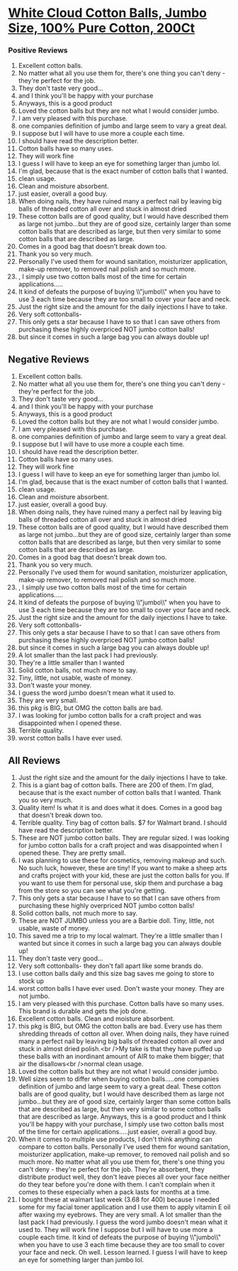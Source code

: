# [White Cloud Cotton Balls, Jumbo Size, 100% Pure Cotton, 200Ct](https://products.checkmycream.com/products/White-Cloud-Cotton-Balls-Jumbo-Size-100percent-Pure-Cotton-200Ct.html)

### Positive Reviews

<ol>
      <li>Excellent cotton balls.  </li>
      <li>No matter what all you use them for, there&#x27;s one thing you can&#x27;t deny - they&#x27;re perfect for the job.</li>
      <li>They don&#x27;t taste very good...</li>
      <li>and I think you&#x27;ll be happy with your purchase</li>
      <li>Anyways, this is a good product</li>
      <li>Loved the cotton balls but they are not what I would consider jumbo.</li>
      <li>I am very pleased with this purchase.</li>
      <li>one companies definition of jumbo and large seem to vary a great deal.  </li>
      <li>I suppose but I will have to use more a couple each time.</li>
      <li>I should have read the description better.</li>
      <li>Cotton balls have so many uses.</li>
      <li>They will work fine</li>
      <li>I guess I will have to keep an eye for something larger than jumbo lol.</li>
      <li>I&#x27;m glad, because that is the exact number of cotton balls that I wanted.  </li>
      <li>clean usage.</li>
      <li>Clean and moisture absorbent.</li>
      <li>just easier, overall a good buy.</li>
      <li>When doing nails, they have ruined many a perfect nail by leaving big balls of threaded cotton all over and stuck in almost dried</li>
      <li>These cotton balls are of good quality, but I would have described them as large not jumbo...but they are of good size, certainly larger than some cotton balls that are described as large, but then very similar to some cotton balls that are described as large.  </li>
      <li>Comes in a good bag that doesn&#x27;t break down too.</li>
      <li>Thank you so very much.</li>
      <li>Personally I&#x27;ve used them for wound sanitation, moisturizer application, make-up remover, to removed nail polish and so much more.</li>
      <li>, I simply use two cotton balls most of the time for certain applications.....</li>
      <li>It kind of defeats the purpose of buying \\&quot;jumbo\\&quot; when you have to use 3 each time because they are too small to cover your face and neck.</li>
      <li>Just the right size and the amount for the daily injections I have to take.</li>
      <li>Very soft cottonballs-</li>
      <li>This only gets a star because I have to so that I can save others from purchasing these highly overpriced NOT jumbo cotton balls!</li>
      <li>but since it comes in such a large bag you can always double up!</li>
</ol>


<h2>Negative Reviews</h2>
<ol>
<li> Excellent cotton balls.  </li>
<li> No matter what all you use them for, there&#x27;s one thing you can&#x27;t deny - they&#x27;re perfect for the job.</li>
<li> They don&#x27;t taste very good...</li>
<li> and I think you&#x27;ll be happy with your purchase</li>
<li> Anyways, this is a good product</li>
<li> Loved the cotton balls but they are not what I would consider jumbo.</li>
<li> I am very pleased with this purchase.</li>
<li> one companies definition of jumbo and large seem to vary a great deal.  </li>
<li> I suppose but I will have to use more a couple each time.</li>
<li> I should have read the description better.</li>
<li> Cotton balls have so many uses.</li>
<li> They will work fine</li>
<li> I guess I will have to keep an eye for something larger than jumbo lol.</li>
<li> I&#x27;m glad, because that is the exact number of cotton balls that I wanted.  </li>
<li> clean usage.</li>
<li> Clean and moisture absorbent.</li>
<li> just easier, overall a good buy.</li>
<li> When doing nails, they have ruined many a perfect nail by leaving big balls of threaded cotton all over and stuck in almost dried</li>
<li> These cotton balls are of good quality, but I would have described them as large not jumbo...but they are of good size, certainly larger than some cotton balls that are described as large, but then very similar to some cotton balls that are described as large.  </li>
<li> Comes in a good bag that doesn&#x27;t break down too.</li>
<li> Thank you so very much.</li>
<li> Personally I&#x27;ve used them for wound sanitation, moisturizer application, make-up remover, to removed nail polish and so much more.</li>
<li> , I simply use two cotton balls most of the time for certain applications.....</li>
<li> It kind of defeats the purpose of buying \\&quot;jumbo\\&quot; when you have to use 3 each time because they are too small to cover your face and neck.</li>
<li> Just the right size and the amount for the daily injections I have to take.</li>
<li> Very soft cottonballs-</li>
<li> This only gets a star because I have to so that I can save others from purchasing these highly overpriced NOT jumbo cotton balls!</li>
<li> but since it comes in such a large bag you can always double up!</li>
<li> A lot smaller than the last pack I had previously.</li>
<li> They&#x27;re a little smaller than I wanted</li>
<li> Solid cotton balls, not much more to say.</li>
<li> Tiny, little, not usable, waste of money.</li>
<li> Don&#x27;t waste your money.  </li>
<li> I guess the word jumbo doesn&#x27;t mean what it used to.</li>
<li> They are very small.</li>
<li> this pkg is BIG, but OMG the cotton balls are bad.</li>
<li> I was looking for jumbo cotton balls for a craft project and was disappointed when I opened these.</li>
<li> Terrible quality.</li>
<li> worst cotton balls I have ever used.  </li>
</ol>

<h2>All Reviews</h2>

<ol>
    <li> Just the right size and the amount for the daily injections I have to take.</li>
    <li> This is a giant bag of cotton balls.  There are 200 of them.  I&#x27;m glad, because that is the exact number of cotton balls that I wanted.  Thank you so very much.</li>
    <li> Quality item!  Is what it is and does what it does. Comes in a good bag that doesn&#x27;t break down too.</li>
    <li> Terrible quality. Tiny bag of cotton balls. $7 for Walmart brand. I should have read the description better.</li>
    <li> These are NOT jumbo cotton balls. They are regular sized. I was looking for jumbo cotton balls for a craft project and was disappointed when I opened these. They are pretty small.</li>
    <li> I was planning to use these for cosmetics, removing makeup and such. No such luck, however, these are tiny! If you want to make a sheep arts and crafts project with your kid, these are just the cotton balls for you. If you want to use them for personal use, skip them and purchase a bag from the store so you can see what you&#x27;re getting.</li>
    <li> This only gets a star because I have to so that I can save others from purchasing these highly overpriced NOT jumbo cotton balls!</li>
    <li> Solid cotton balls, not much more to say.</li>
    <li> These are NOT JUMBO unless you are a Barbie doll.  Tiny, little, not usable, waste of money.</li>
    <li> This saved me a trip to my local walmart.  They&#x27;re a little smaller than I wanted but since it comes in such a large bag you can always double up!</li>
    <li> They don&#x27;t taste very good...</li>
    <li> Very soft cottonballs- they don&#x27;t fall apart like some brands do.</li>
    <li> I use cotton balls daily and this size bag saves me going to store to stock up</li>
    <li> worst cotton balls I have ever used.  Don&#x27;t waste your money.  They are not jumbo.</li>
    <li> I am very pleased with this purchase. Cotton balls have so many uses. This brand is durable and gets the job done.</li>
    <li> Excellent cotton balls.  Clean and moisture absorbent.</li>
    <li> this pkg is BIG, but OMG the cotton balls are bad. Every use has them shredding threads of cotton all over. When doing nails, they have ruined many a perfect nail by leaving big balls of threaded cotton all over and stuck in almost dried polish.&lt;br /&gt;My take is that they have puffed up these balls with an inordinant amount of AIR to make them bigger; that air the disallows&lt;br /&gt;normal clean usage.</li>
    <li> Loved the cotton balls but they are not what I would consider jumbo.</li>
    <li> Well sizes seem to differ when buying cotton balls.....one companies definition of jumbo and large seem to vary a great deal.  These cotton balls are of good quality, but I would have described them as large not jumbo...but they are of good size, certainly larger than some cotton balls that are described as large, but then very similar to some cotton balls that are described as large.  Anyways, this is a good product and I think you&#x27;ll be happy with your purchase, I simply use two cotton balls most of the time for certain applications.....just easier, overall a good buy.</li>
    <li> When it comes to multiple use products, I don&#x27;t think anything can compare to cotton balls. Personally I&#x27;ve used them for wound sanitation, moisturizer application, make-up remover, to removed nail polish and so much more. No matter what all you use them for, there&#x27;s one thing you can&#x27;t deny - they&#x27;re perfect for the job. They&#x27;re absorbent, they distribute product well, they don&#x27;t leave pieces all over your face neither do they tear before you&#x27;re done with them. I can&#x27;t complain when it comes to these especially when a pack lasts for months at a time.</li>
    <li> I bought these at walmart last week (3.68 for 400) because I needed some for my facial toner application and I use them to apply vitamin E oil after waxing my eyebrows. They are very small. A lot smaller than the last pack I had previously. I guess the word jumbo doesn&#x27;t mean what it used to. They will work fine I suppose but I will have to use more a couple each time. It kind of defeats the purpose of buying \\&quot;jumbo\\&quot; when you have to use 3 each time because they are too small to cover your face and neck. Oh well. Lesson learned. I guess I will have to keep an eye for something larger than jumbo lol.</li>
</ol>




